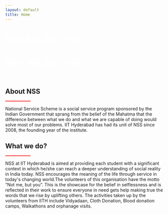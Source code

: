 ```yaml
---
layout: default
title: Home
---
```


<div id="home-desktop" class="home large" style="padding-top: -24px">
      <div class="text-vcenter">
        <h1 class="animated fadeIn mb-3" style="color: white;">NOT ME, BUT YOU</h1>
        <a href="#about" style="text-decoration: none;">
        <div class="arrow">
          <span></span>
          <span></span>
          <span></span>
        </div>
        </a>
      </div>
</div>

<div id="home-mobile" class="home small" style="padding-top: -24px">
      <div class="text-vcenter">
        <h1 class="animated fadeIn mb-3" style="color: white;">NOT ME, BUT YOU</h1>
        <a href="#about" style="text-decoration: none;">
        <div class="arrow">
          <span></span>
          <span></span>
          <span></span>
        </div>
        </a>
      </div>
</div>
 
<!-- /first section -->

<!--ABOUT NSS-->
<section class="container-fluid bg-dark" id="about" style="padding-top: 15px;">
  <div class="row justify-content-center">
    <div class="col-xl-2 col-lg-1 col-md-1"></div>
      <div class="col-xl-8 col-lg-10 col-md-10 col-sm-12">
          <div class="text-center justify-content-center">
              <h2 class="about_heading display-5 text-light">About NSS</h2>
              <hr class="accent-2 mb-4 mt-0 mx-auto" style="width: 80px; background-color: #ff5e5e; height: 3px;">
              <p class="text-light">
                National Service Scheme is a social service program sponsored by the Indian Government that sprang from the belief of the Mahatma that the difference between 
                what we do and what we are capable of doing would solve most of our problems. IIT Hyderabad has had its unit of NSS since 2008, the founding year of the institute.
              </p>
          </div>
      </div>
      <div class="col-xl-2 col-lg-1 col-md-1"></div>
  </div>

  <div class="row justify-content-center">
      <div class="col-xl-2 col-lg-1 col-md-1"></div>
      <div class="col-xl-8 col-lg-10 col-md-10 col-sm-12">
          <div class="text-center my-3">
              <h2 class="about_heading display-5 text-light">What we do?</h2>
              <hr class="accent-2 mb-4 mt-0 mx-auto" style="width: 80px; background-color: #ff5e5e; height: 3px;">
              <p class="text-light">
                NSS at IIT Hyderabad is aimed at providing each student with a significant context in which he/she can reach a deeper understanding of social reality in India today. 
                NSS encourages the meaning of the life through service in today's changing world.The volunteers of this organisation have the motto “Not me, but you”. 
                This is the showcase for the belief in selflessness and is reflected in their work to ensure everyone in need gets help making true the words that we rise by uplifting others. 
                The activities taken up by the volunteers from IITH include Vidyadaan, Cloth Donation, Blood donation camps, Walkathons and orphanage visits.
              </p>
          </div>
      </div>
      <div class="col-xl-2 col-lg-1 col-md-1"></div>
  </div>
</section>
